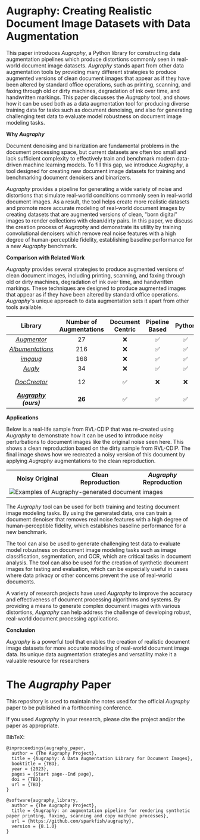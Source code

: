 # Augraphy: Creating Realistic Document Image Datasets with Data Augmentation

This paper introduces *Augraphy*, a Python library for constructing data augmentation pipelines which produce distortions commonly seen in real-world document image datasets. *Augraphy* stands apart from other data augmentation tools by providing many different strategies to produce augmented versions of clean document images that appear as if they have been altered by standard office operations, such as printing, scanning, and faxing through old or dirty machines, degradation of ink over time, and handwritten markings. This paper discusses the *Augraphy* tool, and shows how it can be used both as a data augmentation tool for producing diverse training data for tasks such as document denoising, and also for generating challenging test data to evaluate model robustness on document image modeling tasks.

**Why _Augraphy_**

Document denoising and binarization are fundamental problems in the document processing space, but current datasets are often too small and lack sufficient complexity to effectively train and benchmark modern data-driven machine learning models.  To fill this gap, we introduce _Augraphy_, a tool designed for creating new document image datasets for training and benchmarking document denoisers and binarizers.

_Augraphy_ provides a pipeline for generating a wide variety of noise and distortions that simulate real-world conditions commonly seen in real-world document images. As a result, the tool helps create more realistic datasets and promote more accurate modeling of real-world document images by creating datasets that are augmented versions of clean, "born digital" images to render collections with clean/dirty pairs.  In this paper, we discuss the creation process of _Augraphy_ and demonstrate its utility by training convolutional denoisers which remove real noise features with a high degree of human-perceptible fidelity, establishing baseline performance for a new _Augraphy_ benchmark.

**Comparison with Related Work**

_Augraphy_ provides several strategies to produce augmented versions of clean document images, including printing, scanning, and faxing through old or dirty machines, degradation of ink over time, and handwritten markings.  These techniques are designed to produce augmented images that appear as if they have been altered by standard office operations.  _Augraphy_'s unique approach to data augmentation sets it apart from other tools available.

<div style="text-align:center">

| Library               | Number of Augmentations | Document Centric | Pipeline Based | Python | License     |
|:---------------------:|:-----------------------:|:----------------:|:--------------:|:------:|:-----------:|
| _[Augmentor](https://github.com/mdbloice/Augmentor)_        | 27                     | :x:              | :white_check_mark:  | :white_check_mark: | MIT |
| _[Albumentations](https://github.com/albumentations-team/albumentations)_ | 216                 | :x:              | :white_check_mark:  | :white_check_mark: | MIT |
| _[imgaug](https://github.com/aleju/imgaug)_            | 168                    | :x:              | :white_check_mark:  | :white_check_mark: | MIT |
| _[Augly](https://github.com/facebo)_ | 34                     | :x:              | :white_check_mark:  | :white_check_mark: | MIT |
| _[DocCreator](https://github.com/DocCreator/DocCreator)_   | 12                     | :white_check_mark: | :x:             | :x:     | LGPL-3.0    |
| _**[Augraphy](https://github.com/sparkfish/augraphy) (ours)**_       | **26**                 | :white_check_mark: | :white_check_mark:  | :white_check_mark: | **MIT** |

</div>

**Applications**

Below is a real-life sample from RVL-CDIP that was re-created using _Augraphy_ to demonstrate how it can be used to introduce noisy perturbations to document images like the original noise seen here.  This shows a clean reproduction based on the dirty sample from RVL-CDIP.  The final image shows how we recreated a noisy version of this document by applying _Augraphy_ augmentations to the clean reproduction.

<center>
  <table style="border-collapse: collapse;">
    <tr>
      <td align="center" width="33.33%" border="0"><b>Noisy Original</b></td>
      <td align="center" width="33.33%" border="0"><b>Clean Reproduction</b></td>
      <td align="center" width="33.33%" border="0"><b><em>Augraphy</em> Reproduction</b></td>
    </tr>
    <tr>
      <td colspan="3" border="0"><img src="https://raw.githubusercontent.com/sparkfish/augraphy-paper/dev/figures/archetype-memo.png" alt="Examples of Augraphy-generated document images"></td>
    </tr>
  </table>  
</center>

The _Augraphy_ tool can be used for both training and testing document image modeling tasks.  By using the generated data, one can train a document denoiser that removes real noise features with a high degree of human-perceptible fidelity, which establishes baseline performance for a new benchmark.

The tool can also be used to generate challenging test data to evaluate model robustness on document image modeling tasks such as image classification, segmentation, and OCR, which are critical tasks in document analysis. The tool can also be used for the creation of synthetic document images for testing and evaluation, which can be especially useful in cases where data privacy or other concerns prevent the use of real-world documents. 

A variety of research projects have used _Augraphy_ to improve the accuracy and effectiveness of document processing algorithms and systems. By providing a means to generate complex document images with various distortions, _Augraphy_ can help address the challenge of developing robust, real-world document processing applications.

**Conclusion**

_Augraphy_ is a powerful tool that enables the creation of realistic document image datasets for more accurate modeling of real-world document image data.  Its unique data augmentation strategies and versatility make it a valuable resource for researchers


# The _Augraphy_ Paper

This repository is used to maintain the notes used for the official _Augraphy_ paper to be published in a forthcoming conference.

If you used _Augraphy_ in your research, please cite the project and/or the paper as appropriate.

BibTeX:
```
@inproceedings{augraphy_paper,
  author = {The Augraphy Project},
  title = {Augraphy: A Data Augmentation Library for Document Images},
  booktitle = {TBD},
  year = {2023},
  pages = {Start page--End page},
  doi = {TBD},
  url = {TBD}
}

@software{augraphy_library,
  author = {The Augraphy Project},
  title = {Augraphy: an augmentation pipeline for rendering synthetic paper printing, faxing, scanning and copy machine processes},
  url = {https://github.com/sparkfish/augraphy},
  version = {8.1.0}
}
```

